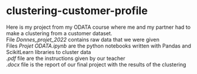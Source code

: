 # clustering-customer-profile

Here is my project from my ODATA course where me and my partner had to make a clustering from a customer dataset.  
File *Donnes_projet_2022* contains raw data that we were given  
Files *Projet ODATA.ipynb* are the python notebooks written with Pandas and ScikitLearn libraries to cluster data  
*.pdf* file are the instructions given by our teacher  
*.docx* file is the report of our final project with the results of the clustering  
